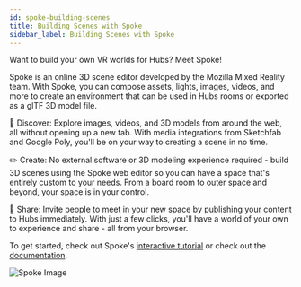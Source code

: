 ```yaml
---
id: spoke-building-scenes
title: Building Scenes with Spoke
sidebar_label: Building Scenes with Spoke
---
```


Want to build your own VR worlds for Hubs? Meet Spoke!

Spoke is an online 3D scene editor developed by the Mozilla Mixed Reality team. With Spoke, you can compose assets, lights, images, videos, and more to create an environment that can be used in Hubs rooms or exported as a glTF 3D model file.

 🔭 Discover: Explore images, videos, and 3D models from around the web, all without opening up a new tab. With media integrations from Sketchfab and Google Poly, you'll be on your way to creating a scene in no time.

✏️ Create: No external software or 3D modeling experience required - build 3D scenes using the Spoke web editor so you can have a space that's entirely custom to your needs. From a board room to outer space and beyond, your space is in your control.

🎉 Share: Invite people to meet in your new space by publishing your content to Hubs immediately. With just a few clicks, you'll have a world of your own to experience and share - all from your browser.

To get started, check out Spoke's [interactive tutorial](https://hubs.mozilla.com/spoke/projects/tutorial) or check out the [documentation]().

![Spoke Image](img/spoke-screenshot.png)




